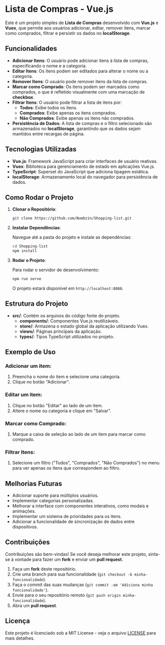 
# Lista de Compras - Vue.js

Este é um projeto simples de **Lista de Compras** desenvolvido com **Vue.js** e **Vuex**, que permite aos usuários adicionar, editar, remover itens, marcar como comprados, filtrar e persistir os dados no **localStorage**.

## Funcionalidades

- **Adicionar Itens**: O usuário pode adicionar itens à lista de compras, especificando o nome e a categoria.
- **Editar Itens**: Os itens podem ser editados para alterar o nome ou a categoria.
- **Remover Itens**: O usuário pode remover itens da lista de compras.
- **Marcar como Comprado**: Os itens podem ser marcados como comprados, o que é refletido visualmente com uma marcação de **checkbox**.
- **Filtrar Itens**: O usuário pode filtrar a lista de itens por:
  - **Todos**: Exibe todos os itens.
  - **Comprados**: Exibe apenas os itens comprados.
  - **Não Comprados**: Exibe apenas os itens não comprados.
- **Persistência de Dados**: A lista de compras e o filtro selecionado são armazenados no **localStorage**, garantindo que os dados sejam mantidos entre recargas de página.

## Tecnologias Utilizadas

- **Vue.js**: Framework JavaScript para criar interfaces de usuário reativas.
- **Vuex**: Biblioteca para gerenciamento de estado em aplicações Vue.js.
- **TypeScript**: Superset do JavaScript que adiciona tipagem estática.
- **localStorage**: Armazenamento local do navegador para persistência de dados.

## Como Rodar o Projeto

1. **Clonar o Repositório**:

   ```bash
   git clone https://github.com/Numbzin/Shopping-list.git
   ```

2. **Instalar Dependências**:

   Navegue até a pasta do projeto e instale as dependências:

   ```bash
   cd Shopping-list
   npm install
   ```

3. **Rodar o Projeto**:

   Para rodar o servidor de desenvolvimento:

   ```bash
   npm run serve
   ```

   O projeto estará disponível em `http://localhost:8080`.

## Estrutura do Projeto

- **src/**: Contém os arquivos do código fonte do projeto.
  - **components/**: Componentes Vue.js reutilizáveis.
  - **store/**: Armazena o estado global da aplicação utilizando Vuex.
  - **views/**: Páginas principais da aplicação.
  - **types/**: Tipos TypeScript utilizados no projeto.

## Exemplo de Uso

### Adicionar um item:
1. Preencha o nome do item e selecione uma categoria.
2. Clique no botão "Adicionar".

### Editar um item:
1. Clique no botão "Editar" ao lado de um item.
2. Altere o nome ou categoria e clique em "Salvar".

### Marcar como Comprado:
1. Marque a caixa de seleção ao lado de um item para marcar como comprado.

### Filtrar Itens:
1. Selecione um filtro ("Todos", "Comprados", "Não Comprados") no menu para ver apenas os itens que correspondem ao filtro.

## Melhorias Futuras

- Adicionar suporte para múltiplos usuários.
- Implementar categorias personalizadas.
- Melhorar a interface com componentes interativos, como modais e animações.
- Implementar um sistema de prioridades para os itens.
- Adicionar a funcionalidade de sincronização de dados entre dispositivos.

## Contribuições

Contribuições são bem-vindas! Se você deseja melhorar este projeto, sinta-se à vontade para fazer um **fork** e enviar um **pull request**.

1. Faça um **fork** deste repositório.
2. Crie uma branch para sua funcionalidade (`git checkout -b minha-funcionalidade`).
3. Faça o commit das suas mudanças (`git commit -am 'Adiciona minha funcionalidade'`).
4. Envie para o seu repositório remoto (`git push origin minha-funcionalidade`).
5. Abra um **pull request**.

## Licença

Este projeto é licenciado sob a MIT License - veja o arquivo [LICENSE](LICENSE) para mais detalhes.

